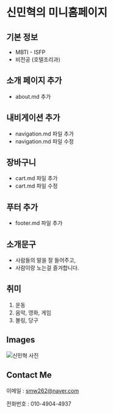 # 신민혁의 미니홈페이지

## 기본 정보
- MBTI - ISFP
- 비전공 (호텔조리과)

## 소개 페이지 추가
- about.md 추가

## 내비게이션 추가
- navigation.md 파일 추가
- navigation.md 파일 수정
## 장바구니
- cart.md 파일 추가
- cart.md 파일 수정

## 푸터 추가
- footer.md 파일 추가
## 소개문구

* 사람들의 말을 잘 들어주고,
* 사람이랑 노는걸 즐겨합니다.

## 취미
1. 운동
2. 음악, 영화, 게임
3. 볼링, 당구

## Images
![신민혁 사진](https://avatars.githubusercontent.com/u/159970634?v=4)

## Contact Me
이메일 : [smw262@naver.com](smw262@naver.com)

전화번호 : 010-4904-4937

